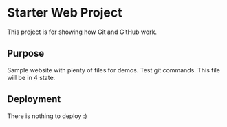 # Starter Web Project

This project is for showing how Git and GitHub work.


## Purpose

Sample website with plenty of files for demos. 
Test git commands. This file will be in 4 state.

## Deployment

There is nothing to deploy :)
